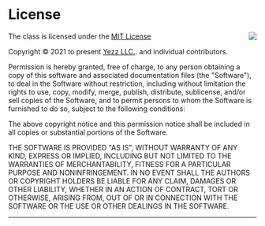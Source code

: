 # License

<p>
     <img align="right" src="https://i0.wp.com/opensource.org/wp-content/uploads/2023/03/cropped-OSI-horizontal-large.png">
</p>

The class is licensed under the [MIT License](https://opensource.org/licenses/mit)

Copyright &copy; 2021 to present [Yezz LLC.](https://yezz.me). and individual contributors.

Permission is hereby granted, free of charge, to any person obtaining a copy
of this software and associated documentation files (the "Software"), to deal
in the Software without restriction, including without limitation the rights
to use, copy, modify, merge, publish, distribute, sublicense, and/or sell
copies of the Software, and to permit persons to whom the Software is
furnished to do so, subject to the following conditions:

The above copyright notice and this permission notice shall be included in all
copies or substantial portions of the Software.

THE SOFTWARE IS PROVIDED "AS IS", WITHOUT WARRANTY OF ANY KIND, EXPRESS OR
IMPLIED, INCLUDING BUT NOT LIMITED TO THE WARRANTIES OF MERCHANTABILITY,
FITNESS FOR A PARTICULAR PURPOSE AND NONINFRINGEMENT. IN NO EVENT SHALL THE
AUTHORS OR COPYRIGHT HOLDERS BE LIABLE FOR ANY CLAIM, DAMAGES OR OTHER
LIABILITY, WHETHER IN AN ACTION OF CONTRACT, TORT OR OTHERWISE, ARISING FROM,
OUT OF OR IN CONNECTION WITH THE SOFTWARE OR THE USE OR OTHER DEALINGS IN THE
SOFTWARE.

---
